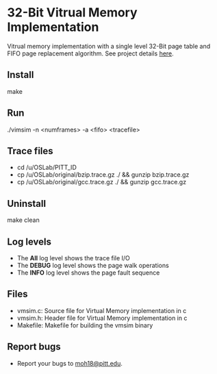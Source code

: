 # 32-Bit Vitrual Memory Implementation
Vitrual memory implementation with a single level 32-Bit page table and FIFO page replacement algorithm. See project details [here](http://people.cs.pitt.edu/~jmisurda/teaching/cs1550/2174/cs1550-2174-project3.htm).

## Install
make

## Run

./vimsim -n &lt;numframes&gt; -a &lt;fifo&gt; &lt;tracefile&gt;

## Trace files
* cd /u/OSLab/PITT_ID
* cp /u/OSLab/original/bzip.trace.gz ./ && gunzip bzip.trace.gz
* cp /u/OSLab/original/gcc.trace.gz  ./ && gunzip gcc.trace.gz

## Uninstall

make clean

## Log levels
* The <b>All</b> log level shows the trace file I/O
* The <b>DEBUG</b> log level shows the page walk operations
* The <b>INFO</b> log level shows the page fault sequence

## Files
* vmsim.c: Source file for Virtual Memory implementation in c
* vmsim.h: Header file for Virtual Memory implementation in c
* Makefile: Makefile for building the vmsim binary

## Report bugs
* Report your bugs to moh18@pitt.edu.
